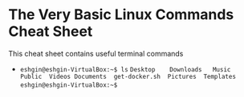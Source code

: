 # The Very Basic Linux Commands Cheat Sheet

This cheat sheet contains useful terminal commands

* `eshgin@eshgin-VirtualBox:~$ ls`
`Desktop	Downloads  	Music 	Public 	Videos
Documents  get-docker.sh  Pictures  Templates`
`eshgin@eshgin-VirtualBox:~$`
